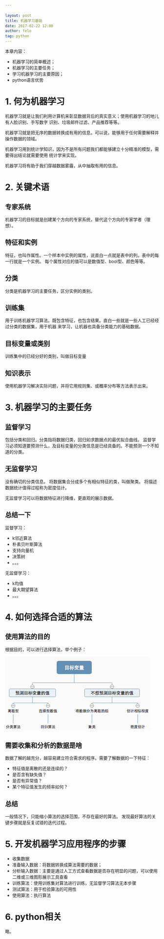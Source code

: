 ```yaml
---

layout: post
title: 机器学习基础
date: 2017-02-22 12:00
author: felo
tag: python
---
```



本章内容：

- 机器学习的简单概述；
- 机器学习的主要任务；
- 学习机器学习的主要原因；
- python语言优势


# 1. 何为机器学习

机器学习就是让我们利用计算机来彰显数据背后的真实意义；使用机器学习的地儿有人脸识别、手写数字
识别、垃圾邮件过滤、产品推荐等等。

机器学习就是把无序的数据转换成有用的信息。可以说，能够用于任何需要解释并操作数据的领域。

机器学习用到统计学知识，因为不是所有问题我们都能够建立十分精准的模型，需要得出结论就需要使用
统计学来实现。

机器学习将有助于我们穿越数据雾霾，从中抽取有用的信息。

# 2. 关键术语

## 专家系统

机器学习的目标就是创建某个方向的专家系统，替代这个方向的专家学者（理想）。

## 特征和实例

特征，也叫作属性。一个样本中实例的属性，说直白一点就是表中的列。表中的每一行就是一个实例。
每个属性对应的值可以是数值型、bool型、颜色等等。

## 分类

分类是机器学习的主要任务，区分实例的类别。

## 训练集

用于训练机器学习算法。既包含特征，也包含结果。直白一些就是一些人工已经经过分类的数据集，用于机器
来学习，让机器也具备分类能力的基础数据。


## 目标变量或类别

训练集中的已经分好的类别，叫做目标变量

## 知识表示

使用机器学习解决实际问题，并将它用规则集、或概率分布等方法表示出来。


# 3. 机器学习的主要任务

## 监督学习

包括分类和回归。分类指将数据归类，回归如求数据点的最优拟合曲线。
监督学习必须知道要预测什么，及目标变量的分类信息是已经具备的。不能预测一个不知道的分类。


## 无监督学习

没有确切的分类信息。
将数据集合分成多个有相似特征的类，叫做聚类。
将描述数据统计值得过程称为密度估计。

无监督学习可以将数据特征进行降维，更直观的展示数据。

## 总结一下

监督学习：

- k邻近算法
- 朴素贝叶斯算法
- 支持向量机
- 决策树
- 。。。

无监督学习：

- k均值
- 最大期望算法
- 。。。



# 4. 如何选择合适的算法

## 使用算法的目的

根据目的，可以进行选择算法，举个例子：

![](/images/MLiA/机器学习算法的选择.png)


## 需要收集和分析的数据是啥

数据了解的越充分，越容易建立符合需求的程序。需要了解数据的一下特征：

- 特征值是离散的还是连续的？
- 是否含有缺失值？
- 是否有异常值？
- 某个特征值发生的频率如何？

## 总结

一般情况下，只能缩小算法的选择范围，不存在最好的算法。
发现最好算法的关键步骤就是反复试错的迭代过程。


# 5. 开发机器学习应用程序的步骤

- 收集数据
- 准备输入数据：将数据转换成算法需要的数据；
- 分析输入数据：主要是通过人工方式查看数据是否存在明显的问题，可以使用二维或三维图形展示工具查看
- 训练算法：使用训练集对算法进行训练，无监督学习算法无本步骤
- 测试算法：用于检验算法的可用性
- 使用算法：执行算法

# 6. python相关

略。
